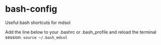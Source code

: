 # bash-config
Useful bash shortcuts for mdsol

Add the line below to your .bashrc or .bash_profile and reload the terminal session.
`source ~/.bash_mdsol`

